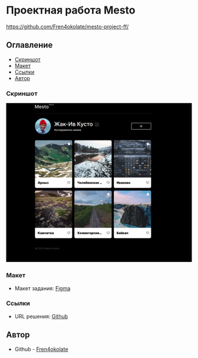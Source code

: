 # Проектная работа Mesto

https://github.com/Fren4okolate/mesto-project-ff/

## Оглавление

- [Скриншот](#скриншот)
- [Макет](#макет)
- [Ссылки](#ссылки)
- [Автор](#автор)

### Скриншот

![](Снимок.PNG)

### Макет

- Макет задания: [Figma](https://www.figma.com/design/bjyvbKKJN2naO0ucURl2Z0/JavaScript.-Sprint-5?node-id=0-1&p=f)

### Ссылки

- URL решения: [Github](https://github.com/Fren4okolate/mesto-project-ff/)

 ## Автор
 
  - Github - [Fren4okolate](https://github.com/Fren4okolate/)
